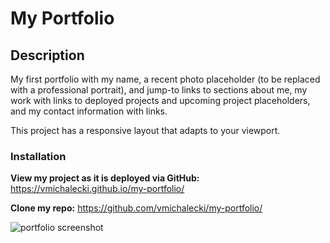 # My Portfolio

## Description

My first portfolio with my name, a recent photo placeholder (to be replaced with a professional portrait), and jump-to links to sections about me, my work with links to deployed projects and upcoming project placeholders, and my contact information with links.

This project has a responsive layout that adapts to your viewport.

### Installation

**View my project as it is deployed via GitHub:**
https://vmichalecki.github.io/my-portfolio/

**Clone my repo:**
https://github.com/vmichalecki/my-portfolio/

![portfolio screenshot](/assets/images/hw-2-screenshot.png)


